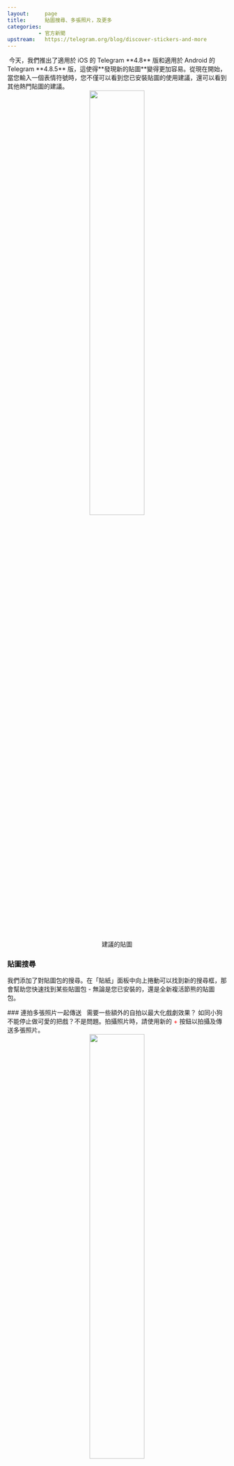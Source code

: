 ```yaml
---
layout:     page
title:      貼圖搜尋、多張照片，及更多
categories:
          - 官方新聞
upstream:   https://telegram.org/blog/discover-stickers-and-more
---
```


<img alt="" src="{{ site.baseurl | prepend: site.url }}/images/discover-stickers-and-more01.jpeg">
今天，我們推出了適用於 iOS 的 Telegram **4.8** 版和適用於 Android 的 Telegram **4.8.5** 版，這使得**發現新的貼圖**變得更加容易。從現在開始，當您輸入一個表情符號時，您不僅可以看到您已安裝貼圖的使用建議，還可以看到其他熱門貼圖的建議。
  
<center><img alt="" src="{{ site.baseurl | prepend: site.url }}/images/discover-stickers-and-more02.jpeg" width="50%"></center>
  
<center>建議的貼圖</center>
  
### 貼圖搜尋
我們添加了對貼圖包的搜尋。在「貼紙」面板中向上捲動可以找到新的搜尋框，那會幫助您快速找到某些貼圖包 - 無論是您已安裝的，還是全新複活節熊的貼圖包。
<center><img alt="" src="{{ site.baseurl | prepend: site.url }}/images/discover-stickers-and-more03.gif" ></center>
### 連拍多張照片一起傳送  
需要一些額外的自拍以最大化戲劇效果？ 如同小狗不能停止做可愛的把戲？不是問題。拍攝照片時，請使用新的<font color="red"> + </font>按鈕以拍攝及傳送多張照片。

<center><img alt="" src="{{ site.baseurl | prepend: site.url }}/images/discover-stickers-and-more04.jpeg" width="50%"></center>
            
<center>拍攝及傳送多張照片</center>
  
### 自動夜間模式和已連結的網站
iOS 的 Telegram 4.8 版還包含了 Android 用戶自上一版本以來一直享受的一些好東西。使用**自動夜間模式**設定，您可以在夜晚來臨或光線不足的情況下自動切換到黑暗版本的介面：

<center><img alt="" src="{{ site.baseurl | prepend: site.url }}/images/discover-stickers-and-more05.jpeg" width="50%"></center>
<br>
<center>在 iOS 上的自動夜間模式設定</center>
<br>
從第 4.8 版開始，iOS 版應用程式還支援媒體標題中使用不同的文字格式，檢舉公開頻道及群組中的個別訊息，並且在設定中新增一區塊用來管理已連結的網站。   
  
另外，我們優化了電池使用情況，以便您在單次充電之後，可以更長時間連續使用 Telegram 及其功能。   


2018年3月22日，  
Telegram 團隊

